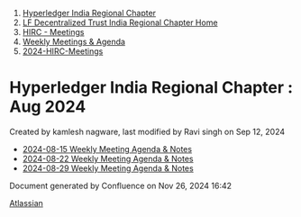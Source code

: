 1. [Hyperledger India Regional Chapter](index.html)
2. [LF Decentralized Trust India Regional Chapter Home](LF-Decentralized-Trust-India-Regional-Chapter-Home_19169282.html)
3. [HIRC - Meetings](HIRC---Meetings_19169350.html)
4. [Weekly Meetings &amp; Agenda](19169352.html)
5. [2024-HIRC-Meetings](2024-HIRC-Meetings_19171429.html)

# Hyperledger India Regional Chapter : Aug 2024

Created by kamlesh nagware, last modified by Ravi singh on Sep 12, 2024

- [2024-08-15 Weekly Meeting Agenda &amp; Notes](19171848.html)
- [2024-08-22 Weekly Meeting Agenda &amp; Notes](19171847.html)
- [2024-08-29 Weekly Meeting Agenda &amp; Notes](19171858.html)

Document generated by Confluence on Nov 26, 2024 16:42

[Atlassian](http://www.atlassian.com/)
